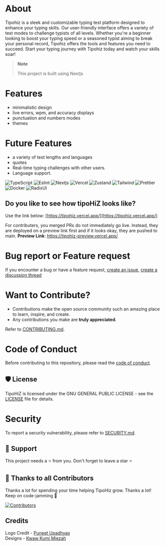 # About

Tipohiz is a sleek and customizable typing test platform designed to enhance your typing skills. Our user-friendly interface offers a variety of test modes to challenge typists of all levels. Whether you're a beginner looking to boost your typing speed or a seasoned typist aiming to break your personal record, Tipohiz offers the tools and features you need to succeed. Start your typing journey with Tipohiz today and watch your skills soar!

> **Note**
>
> This project is built using Nextjs

# Features

-  minimalistic design
-  live errors, wpm, and accuracy displays
-  punctuation and numbers modes
-  themes

# Future Features

-  a variety of test lengths and languages
-  quotes
-  Real-time typing challenges with other users.
-  Language support.

![TypeScript](https://img.shields.io/badge/typescript-%23007ACC.svg?style=for-the-badge&logo=typescript&logoColor=white)
![Eslint](https://img.shields.io/badge/eslint-4B32C3?style=for-the-badge&logo=eslint&logoColor=white)
![Nextjs](https://img.shields.io/badge/nextjs-000000?style=for-the-badge&logo=nextdotjs&logoColor=white)
![Vercel](https://img.shields.io/badge/vercel-000000?style=for-the-badge&logo=vercel&logoColor=white)
![Zustand](https://img.shields.io/badge/zustand-brown?style=for-the-badge&logo=zustand&logoColor=black)
![Tailwind](https://img.shields.io/badge/tailwindcss-06B6D4?style=for-the-badge&logo=tailwindcss&logoColor=white)
![Prettier](https://img.shields.io/badge/prettier-F7B93E?style=for-the-badge&logo=prettier&logoColor=black)
![Docker](https://img.shields.io/badge/docker-2496ED?style=for-the-badge&logo=docker&logoColor=white)
![RadixUI](https://img.shields.io/badge/radixui-161618?style=for-the-badge&logo=radixui&logoColor=white)

## Do you like to see how tipoHiZ looks like?

Use the link below:
[https://tipohiz.vercel.app/](https://tipohiz.vercel.app/)

For contributers, you merged PRs do not immediately go live. Instead, they are deployed on a preview link first and if it looks okay, they are pushed to main.
**Preview Link**: https://tipohiz-preview.vercel.app/

# Bug report or Feature request

If you encounter a bug or have a feature request, [create an issue](https://github.com/jhohannesK/tipohiz/issues),
[create a discussion thread](https://github.comjhohannesK/tipohiz/discussions)

# Want to Contribute?

-  Contributions make the open source community such an amazing place to learn, inspire, and create.
-  Any contributions you make are **truly appreciated**.

Refer to [CONTRIBUTING.md](CONTRIBUTING.md).

# Code of Conduct

Before contributing to this repository, please read the [code of conduct](CODE_OF_CONDUCT.md).

## 🛡️ License

TipoHiZ is licensed under the GNU GENERAL PUBLIC LICENSE - see the [LICENSE](LICENSE) file for details.

# Security

To report a security vulnerability, please refer to [SECURITY.md](SECURITY.md).

## 🙏 Support

This project needs a ⭐️ from you. Don't forget to leave a star ⭐️

## 💪 Thanks to all Contributors

Thanks a lot for spending your time helping TipoHiz grow. Thanks a lot! Keep on code-jamming 🍻

[![Contributors](https://contrib.rocks/image?repo=JhohannesK/TipoHiz)](https://github.com/JhohannesK/TipoHiz/graphs/contributors)

## Credits
Logo Credit - [Puneet Upadhyay](https://github.com/debianbaker) <br/>
Designs - [Kwaw Kumi Miezah](https://github.com/Kay-kwaw)
